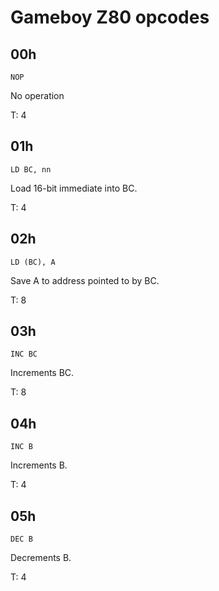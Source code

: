 # Gameboy Z80 opcodes

## 00h

    NOP

No operation

T: 4

## 01h

    LD BC, nn

Load 16-bit immediate into BC.

T: 4

## 02h

    LD (BC), A

Save A to address pointed to by BC.

T: 8

## 03h

    INC BC

Increments BC.

T: 8

## 04h

    INC B

Increments B.

T: 4

## 05h

    DEC B

Decrements B.

T: 4
